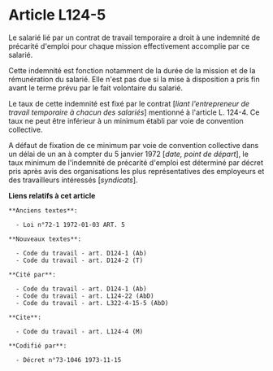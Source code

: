 # Article L124-5

Le salarié lié par un contrat de travail temporaire a droit à une indemnité de précarité d'emploi pour chaque mission
effectivement accomplie par ce salarié.

Cette indemnité est fonction notamment de la durée de la mission et de la rémunération du salarié. Elle n'est pas due si la
mise à disposition a pris fin avant le terme prévu par le fait volontaire du salarié.

Le taux de cette indemnité est fixé par le contrat [*liant l'entrepreneur de travail temporaire à chacun des salariés*]
mentionné à l'article L. 124-4. Ce taux ne peut être inférieur à un minimum établi par voie de convention collective.

A défaut de fixation de ce minimum par voie de convention collective dans un délai de un an à compter du 5 janvier 1972
[*date, point de départ*], le taux minimum de l'indemnité de précarité d'emploi est déterminé par décret pris après avis des
organisations les plus représentatives des employeurs et des travailleurs intéressés [*syndicats*].

**Liens relatifs à cet article**

	**Anciens textes**:

	  - Loi n°72-1 1972-01-03 ART. 5

	**Nouveaux textes**:

	  - Code du travail - art. D124-1 (Ab)
	  - Code du travail - art. D124-2 (T)

	**Cité par**:

	  - Code du travail - art. D124-1 (Ab)
	  - Code du travail - art. L124-22 (AbD)
	  - Code du travail - art. L322-4-15-5 (AbD)

	**Cite**:

	  - Code du travail - art. L124-4 (M)

	**Codifié par**:

	  - Décret n°73-1046 1973-11-15
